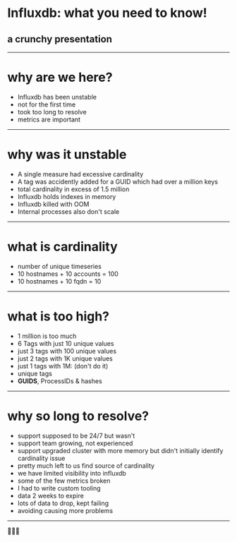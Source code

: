# Influxdb: what you need to know!
## a crunchy presentation
---
# why are we here?
- Influxdb has been unstable
- not for the first time
- took too long to resolve
- metrics are important

---
# why was it unstable
* A single measure had excessive cardinality
* A tag was accidently added for a GUID which had over a million keys
* total cardinality in excess of 1.5 million
* Influxdb holds indexes in memory
* Influxdb killed with OOM
* Internal processes also don't scale

---
# what is cardinality
- number of unique timeseries
- 10 hostnames + 10 accounts = 100
- 10 hostnames + 10 fqdn = 10

---
# what is too high?
- 1 million is too much
- 6 Tags with just 10 unique values
- just 3 tags with 100 unique values
- just 2 tags with 1K unique values
- just 1 tags with 1M: (don't do it)
- unique tags
-  **GUIDS**, ProcessIDs & hashes

---
# why so long to resolve?
- support supposed to be 24/7 but wasn't
- support team growing, not experienced
- support upgraded cluster with more memory but didn't initially identify cardinality issue
- pretty much left to us find source of cardinality
- we have limited visibility into influxdb
- some of the few metrics broken
- I had to write custom tooling
- data 2 weeks to expire
- lots of data to drop, kept failing
- avoiding causing more problems

---

👯👯👯

